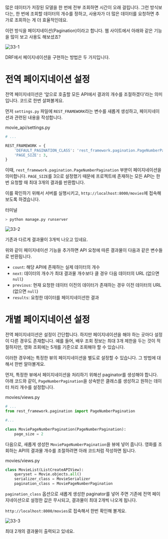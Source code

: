 ﻿많은 데이터가 저장된 모델을 한 번에 전부 조회하면 시간이 오래 걸립니다. 그런 방식보다는, 한 번에 조회할 데이터의 개수를 정하고, 사용자가 더 많은 데이터를 요청하면 추가로 조회하는 게 더 효율적인데요.

이런 방식을 페이지네이션(Pagination)이라고 합니다. 웹 사이트에서 아래와 같은 기능을 많이 보고 사용도 해보셨죠?

![33-1](https://bakey-api.codeit.kr/api/files/resource?root=static&seqId=5856&directory=33-1.1.png&name=33-1.1.png)  

DRF에서 페이지네이션을 구현하는 방법은 두 가지입니다.

# 전역 페이지네이션 설정

전역 페이지네이션은 ‘앞으로 호출할 모든 API에서 결과의 개수를 조절하겠다’라는 의미입니다. 코드로 한번 살펴볼게요.

먼저 `settings.py` 파일에 `REST_FRAMEWORK`라는 변수를 새롭게 생성하고, 페이지네이션과 관련된 내용을 작성합니다.

movie_api/settings.py

```python
# ...

REST_FRAMEWORK = {
    'DEFAULT_PAGINATION_CLASS': 'rest_framework.pagination.PageNumberPagination',
    'PAGE_SIZE': 3, 
}

```

이때, `rest_framework.pagination.PageNumberPagination` 부분이 페이지네이션을 의미합니다. `PAGE_SIZE`를 3으로 설정했기 때문에 프로젝트에 존재하는 모든 API는 한번 요청할 때 최대 3개의 결과를 반환합니다.

이를 확인하기 위해서 서버를 실행시키고, `http://localhost:8000/movies`에 접속해 보도록 하겠습니다.

터미널

```bash
> python manage.py runserver

```

![33-2](https://bakey-api.codeit.kr/api/files/resource?root=static&seqId=5856&directory=33-2.png&name=33-2.png)

기존과 다르게 결과물이 3개씩 나오고 있네요.

위와 같이 페이지네이션 기능을 추가하면 API 요청에 따른 결과물이 다음과 같은 변수들로 반환됩니다.

-   `count`: 해당 API에 존재하는 실제 데이터의 개수
-   `next`: 데이터의 개수가 최대 결과물 개수보다 클 경우 다음 데이터의 URL (없으면  `null`)
-   `previous`: 현재 요청한 데이터 이전의 데이터가 존재하는 경우 이전 데이터의 URL (없으면  `null`)
-   `results`: 요청한 데이터를 페이지네이션한 결과

# 개별 페이지네이션 설정

전역 페이지네이션은 설정이 간단합니다. 하지만 페이지네이션을 해야 하는 곳마다 설정이 다른 경우도 존재합니다. 예를 들어, 배우 조회 정보는 최대 3개 제한을 두는 것이 적절하지만, 영화 조회에는 5개를 기준으로 조회해야 할 수 있습니다.

이러한 경우에는 특정한 뷰의 페이지네이션을 별도로 설정할 수 있습니다. 그 방법에 대해서 한번 알아볼게요.

먼저, 특정한 뷰에서 페이지네이션을 처리하기 위해선 paginator를 생성해야 합니다. 아래 코드와 같이, `PageNumberPagination`을 상속받은 클래스를 생성하고 원하는 데이터 처리 개수를 설정합니다.

movies/views.py

```python
# ...
from rest_framework.pagination import PageNumberPagination

#...

class MoviePageNumberPagination(PageNumberPagination):
    page_size = 2

```

  

다음으로, 새롭게 생성한 `MoviePageNumberPagination`을 뷰에 넣어 줍니다. 영화를 조회하는 API의 결과물 개수를 조절하려면 아래 코드처럼 작성하면 됩니다.

movies/views.py

```python
class MovieList(ListCreateAPIView):
    queryset = Movie.objects.all()
    serializer_class = MovieSerializer
    pagination_class = MoviePageNumberPagination

```

`pagination_class` 옵션으로 새롭게 생성한 paginator를 넣어 주면 기존에 전역 페이지네이션으로 설정한 값은 무시되고, 결과물이 최대 2개씩 나오게 됩니다.

`http://localhost:8000/movies`로 접속해서 한번 확인해 볼게요.

![33-3](https://bakey-api.codeit.kr/api/files/resource?root=static&seqId=5856&directory=33-3.png&name=33-3.png)

최대 2개의 결과물이 출력되고 있네요.

